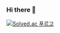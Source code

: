 ### Hi there 👋


[![Solved.ac 푸르고](http://mazassumnida.wtf/api/generate_badge?boj=puleugo)](https://solved.ac/puleugo)
